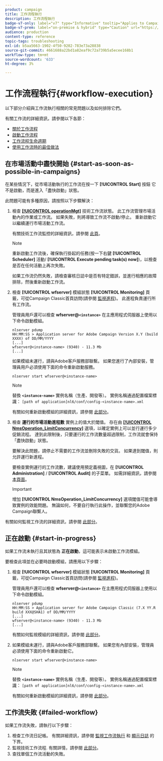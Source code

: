 ```yaml
---
product: campaign
title: 工作流程執行
description: 工作流程執行
badge-v7-only: label="v7" type="Informative" tooltip="Applies to Campaign Classic v7 only"
badge-v7-prem: label="on-premise & hybrid" type="Caution" url="https://experienceleague.adobe.com/docs/campaign-classic/using/installing-campaign-classic/architecture-and-hosting-models/hosting-models-lp/hosting-models.html" tooltip="Applies to on-premise and hybrid deployments only"
audience: production
content-type: reference
topic-tags: troubleshooting
exl-id: b5aa5663-1902-4f50-9202-783e73a28838
source-git-commit: 4661688a22bd1a82eaf9c72a739b5a5ecee168b1
workflow-type: tm+mt
source-wordcount: '633'
ht-degree: 3%

---
```


# 工作流程執行{#workflow-execution}



以下部分介紹與工作流執行相關的常見問題以及如何排除它們。

有關工作流的詳細資訊，請參閱以下各節：

* [關於工作流程](../../workflow/using/about-workflows.md)
* [啟動工作流程](../../workflow/using/starting-a-workflow.md)
* [工作流程生命週期](../../workflow/using/workflow-life-cycle.md)
* [使用工作流時的最佳做法](../../workflow/using/workflow-best-practices.md)

## 在市場活動中盡快開始 {#start-as-soon-as-possible-in-campaigns}

在某些情況下，從市場活動執行的工作流在按一下 **[!UICONTROL Start]** 按鈕 它不是啟動，而是進入「盡快啟動」狀態。

此問題可能有多種原因，請按照以下步驟解決：

1. 檢查 [**[!UICONTROL operationMgt]**](../../workflow/using/about-technical-workflows.md) 技術工作流狀態。 此工作流管理市場活動內的作業或工作流。 如果失敗，則將導致工作流不啟動/停止。 重新啟動它以繼續運行市場活動工作流。

   有關技術工作流監控的詳細資訊，請參閱 [此頁](../../workflow/using/monitoring-technical-workflows.md)。

   >[!NOTE]
   >
   >重新啟動工作流後，確保執行掛起的任務(按一下右鍵 **[!UICONTROL Scheduler]** 活動/ **[!UICONTROL Execute pending task(s) now]**)，以檢查是否在任何活動上再次失敗。

   如果工作流仍然失敗，請檢查審核日誌中是否有特定錯誤，並進行相應的故障排除，然後重新啟動工作流。

1. 檢查 **[!UICONTROL wfserver]** 模組狀態 **[!UICONTROL Monitoring]** 頁籤，可從Campaign Classic首頁訪問(請參閱 [監視進程](../../production/using/monitoring-processes.md))。 此進程負責運行所有工作流。

   管理員用戶還可以檢查 **wfserver@`<instance>`** 在主應用程式伺服器上使用以下命令啟動模組。

   ```
   nlserver pdump
   HH:MM:SS > Application server for Adobe Campaign Version X.Y (build XXXX) of DD/MM/YYYY
   [...]
   wfserver@<instance-name> (9340) - 11.3 Mb
   [...]
   ```

   如果模組未運行，請與Adobe客戶服務部聯繫。 如果您進行了內部安裝，管理員用戶必須使用下面的命令重新啟動服務。

   ```
   nlserver start wfserver@<instance-name>
   ```

   >[!NOTE]
   >
   >替換 **`<instance-name>`** 實例名稱（生產、開發等）。 實例名稱通過配置檔案標識：
   >`[path of application]nl6/conf/config-<instance-name>.xml`

   有關如何重新啟動模組的詳細資訊，請參閱 [此部分](../../production/using/usual-commands.md#module-launch-commands)。

1. 檢查 **運行的市場活動進程數** 實例上的值大於閾值。 存在由 [**[!UICONTROL NmsOperation_LimitConcurrency]**](../../installation/using/configuring-campaign-options.md#campaign-e-workflow-management) 選項，以確定實例上可以並行運行多少促銷流程。 達到此限制後，只要運行的工作流數量超過限制，工作流就會保持「盡快啟動」狀態。

   要解決此問題，請停止不需要的工作流並刪除失敗的交貨。 如果達到閾值，則允許運行新進程。

   要檢查實例運行的工作流數，建議使用預定義視圖，在 **[!UICONTROL Administration]** / **[!UICONTROL Audit]** 的子菜單。 如需詳細資訊，請參閱[本頁面](../../workflow/using/monitoring-workflow-execution.md#filtering-workflows-status)。

   >[!IMPORTANT]
   >
   >增加 **[!UICONTROL NmsOperation_LimitConcurrency]** 選項閾值可能會導致實例的效能問題。 無論如何，不要自行執行此操作，並聯繫您的Adobe Campaign聯繫人。

有關如何監視工作流的詳細資訊，請參閱 [此部分](../../workflow/using/monitoring-workflow-execution.md)。

## 正在啟動 {#start-in-progress}

如果工作流未執行且其狀態為 **正在啟動**，這可能表示未啟動工作流模組。

要檢查此項並在必要時啟動模組，請應用以下步驟：

1. 檢查 **[!UICONTROL wfserver]** 模組狀態 **[!UICONTROL Monitoring]** 頁籤，可從Campaign Classic首頁訪問(請參閱 [監視進程](../../production/using/monitoring-processes.md))。

   管理員用戶還可以檢查 **wfserver@`<instance>`** 在主應用程式伺服器上使用以下命令啟動模組。

   ```
   nlserver pdump
   HH:MM:SS > Application server for Adobe Campaign Classic (7.X YY.R build XXX@SHA1) of DD/MM/YYYY
   [...]
   wfserver@<instance-name> (9340) - 11.3 Mb
   [...]
   ```

   有關如何監視模組的詳細資訊，請參閱 [此部分](../../production/using/usual-commands.md#monitoring-commands-)。

1. 如果模組未運行，請與Adobe客戶服務部聯繫。 如果您有內部安裝，管理員必須使用下面的命令重新啟動它。

   ```
   nlserver start wfserver@<instance-name>
   ```

   >[!NOTE]
   >
   >替換 **`<instance-name>`** 實例名稱（生產、開發等）。 實例名稱通過配置檔案標識：
   >`[path of application]nl6/conf/config-<instance-name>.xml`

   有關如何重新啟動模組的詳細資訊，請參閱 [此部分](../../production/using/usual-commands.md#module-launch-commands)。

## 工作流失敗 {#failed-workflow}

如果工作流失敗，請執行以下步驟：

1. 檢查工作流日記帳。 有關詳細資訊，請參閱 [監視工作流執行](../../workflow/using/monitoring-workflow-execution.md) 和 [顯示日誌](../../workflow/using/monitoring-workflow-execution.md#displaying-logs) 的下界。
1. 監視技術工作流程. 有關詳情，請參閱 [此部分](../../workflow/using/monitoring-technical-workflows.md)。
1. 查找單個工作流活動的失敗。
